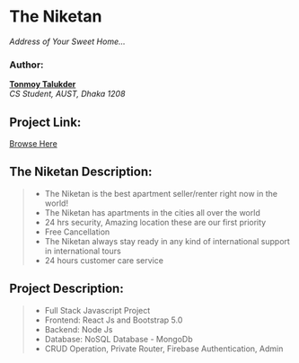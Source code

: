 # The Niketan

_Address of Your Sweet Home..._

### Author:

**<a href="https://tonmoy-talukder.netlify.app/">Tonmoy Talukder</a>** </br>
_CS Student, AUST, Dhaka 1208_

## Project Link:

<a href="https://the-niketan.web.app/">Browse Here</a>

## The Niketan Description:

> - The Niketan is the best apartment seller/renter right now in the world!
> - The Niketan has apartments in the cities all over the world
> - 24 hrs security, Amazing location these are our first priority
> - Free Cancellation
> - The Niketan always stay ready in any kind of international support in international tours
> - 24 hours customer care service

## Project Description:

> - Full Stack Javascript Project
> - Frontend: React Js and Bootstrap 5.0
> - Backend: Node Js
> - Database: NoSQL Database - MongoDb
> - CRUD Operation, Private Router, Firebase Authentication, Admin
